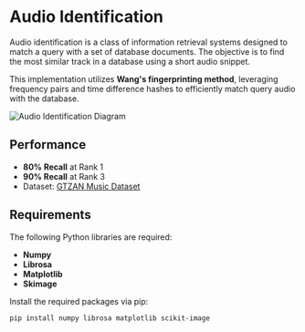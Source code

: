 # Audio Identification

Audio identification is a class of information retrieval systems designed to match a query with a set of database documents. The objective is to find the most similar track in a database using a short audio snippet.

This implementation utilizes **Wang's fingerprinting method**, leveraging frequency pairs and time difference hashes to efficiently match query audio with the database.

![Audio Identification Diagram](https://github.com/ruarim/audio_identification/assets/48099261/94981477-0e4a-4c95-aa2c-4e433f9e9587)

## Performance

- **80% Recall** at Rank 1  
- **90% Recall** at Rank 3  
- Dataset: [GTZAN Music Dataset](http://marsyas.info/downloads/datasets.html)

## Requirements

The following Python libraries are required:

- **Numpy**
- **Librosa**
- **Matplotlib**
- **Skimage**

Install the required packages via pip:

```bash
pip install numpy librosa matplotlib scikit-image
